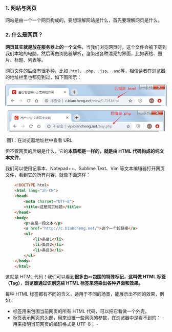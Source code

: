 ### 1. 网站与网页

网站是由一个一个网页构成的，要想理解网站是什么，首先要理解网页是什么。

### 2. 什么是网页？

**网页其实就是放在服务器上的一个文件**，当我们浏览网页时，这个文件会被下载到我们本地的电脑，然后再由浏览器解析，渲染出各种漂亮的界面，比如表格、图片、标题、列表等。

 网页文件的后缀有很多种，比如`.html`、`.php`、`.jsp`、`.asp`等，相信读者在浏览器的地址栏里也都见到过，如下图所示：

![image-20221223194519072](1.网站是什么.assets/image-20221223194519072.png)

​																				图1：在浏览器地址栏中查看 URL

但不管网页的后缀是什么，它的**本质都是一样的，就是由 HTML 代码构成的纯文本文件**。

我们可以使用记事本、Notepad++、Sublime Text、Vim 等文本编辑器打开网页文件，看到它的所有内容，就像下面这样：

```html
    <!DOCTYPE html>
    <html lang="zh-CN">
    <head>
        <meta charset="UTF-8">
        <title>这是网页标题</title>
    </head>
    <body>
        <p>这是一段文本</p>
        <a href="http://c.biancheng.net/">这个一个超链接</a>
        <ul>
            <li>条目1</li>
            <li>条目2</li>
            <li>条目3</li>
        </ul>
    </body>
    </html>
```

这就是 HTML 代码！我们可以看到**很多由`<>`包围的特殊标记，这叫做 HTML 标签（Tag）**，**浏览器通过识别这些 HTML 标签来渲染出各种界面和效果。**

 每种 HTML 标签都有不同的含义，适用于不同的场景，能展示出不同的效果，例如：

- <html> 标签用来包围当前网页的所有 HTML 代码，可以把它看做一个外壳。
- <head> 标签表示网页的头部，用来设置一些网页的参数，在浏览器中是看不到的：
  - <meta charset="UTF-8"> 用来指明当前网页的编码格式是 UTF-8；
  - <title> 用来设置当前网页的标题，相当于文件的名字，它会显示在浏览器的标题栏。
- <body> 标签表示网页的正文内容，也就是需要在浏览器主界面中显示的内容：
  - <p> 标签用来表示一个段落，能容纳一段文本；
  - <a> 标签用来表示一个超链接，用鼠标点击后可以跳转到其它网页；
  - <ul> 标签用来表示一个列表，其中的每个 <li> 都是子标签，用来表示一个列表项。


 将上面的代码保存到 index.html，拖到浏览器中运行，可以看到如下的效果：

![image-20221223194635985](1.网站是什么.assets/image-20221223194635985.png)

这是一个非常简陋的网页，仅作为例子来演示，真实网页的 HTML 代码远比这复杂，你**可以在网页上单击鼠标右键，然后在弹出菜单中选择“查看网页源代码”，就可以查看当前网页的 HTML 代码。**

### 3. 什么是网站？

​	一个网站由很多网页组成，可以将多个网页放在一个文件夹中，这个文件夹还可以嵌套其它子文件夹，最终形成一个树状结构，如下图所示：

![image-20221223194743204](1.网站是什么.assets/image-20221223194743204.png)

如果我们**给顶级目录 program 绑定一个域名 www.domain.com**，那么**用户就可以通过 www.domain.com 来访问 program 文件夹中的所有文件（包括子文件夹）**，例如：

- www.domain.com/demo.html
- www.domain.com/python/
- www.domain.com/java/spring.html
- www.domain.com/java/maven/profile.html


可以认为，**网站就是一个绑定了域名的文件夹**，该文件夹中可以包含子文件夹以及各种各样的文件，这些文件都可以通过域名来访问。当我们在地址栏中输入一个 URL 时，它其实已经展示了服务器上的目录结构，例如 http://c.biancheng.net/linux/ln.html，就表示访问 linux 目录下的 ln.html 文件。

 当然，你**也可以不绑定域名，只要在服务器上设置某个文件夹提供 Web 服务，用户也可以通过 IP 地址来访问**。

 互联网上的所有服务器都是通过 IP 地址来定位的，域名只是 IP 地址的一种助记符，帮助用户记住网站的链接以及品牌。使用域名访问网站时，浏览器会先找到域名对应的 IP 地址，然后再通过 IP 地址请求服务器上的文件；这个过程叫做域名解析，是通过 DNS 服务器来完成的。